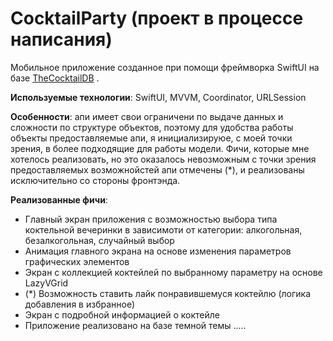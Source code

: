 # CocktailParty (проект в процессе написания)

Мобильное приложение созданное при помощи фреймворка SwiftUI на базе [TheCocktailDB](https://www.thecocktaildb.com/api.php) .

**Используемые технологии**: SwiftUI, MVVM, Coordinator, URLSession

**Особенности**:
апи имеет свои ограничени по выдаче данных и сложности по структуре объектов, поэтому для удобства работы объекты предоставляемые апи,
я инициализируюе, с моей точки зрения, в более подходящие для работы модели.
Фичи, которые мне хотелось реализовать, но это оказалось невозможным с точки зрения предоставляемых возможнойстей апи отмечены (*),
и реализованы исключительно со стороны фронтэнда.

**Реализованные фичи**:
- Главный экран приложения с возможностью выбора типа коктельной вечеринки в зависимоти от категории: алкогольная, безалкогольная, случайный выбор
- Анимация главного экрана на основе изменения параметров графических элементов
- Экран с коллекцией коктейлей по выбранному параметру на основе LazyVGrid
- (*) Возможность ставить лайк понравившемуся коктейлю (логика добавления в избранное)
- Экран с подробной информацией о коктейле
- Приложение реализовано на базе темной темы
.....
  
